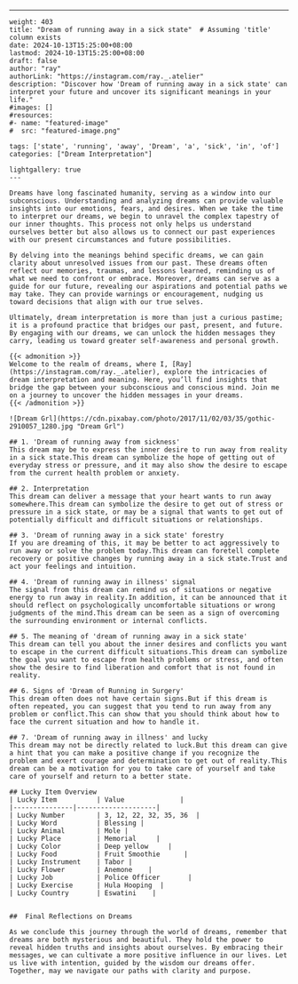 ---
    weight: 403
    title: "Dream of running away in a sick state"  # Assuming 'title' column exists
    date: 2024-10-13T15:25:00+08:00
    lastmod: 2024-10-13T15:25:00+08:00
    draft: false
    author: "ray"
    authorLink: "https://instagram.com/ray._.atelier"
    description: "Discover how 'Dream of running away in a sick state' can interpret your future and uncover its significant meanings in your life."
    #images: []
    #resources:
    #- name: "featured-image"
    #  src: "featured-image.png"
    
    tags: ['state', 'running', 'away', 'Dream', 'a', 'sick', 'in', 'of']
    categories: ["Dream Interpretation"]
    
    lightgallery: true
    ---
    
    Dreams have long fascinated humanity, serving as a window into our subconscious. Understanding and analyzing dreams can provide valuable insights into our emotions, fears, and desires. When we take the time to interpret our dreams, we begin to unravel the complex tapestry of our inner thoughts. This process not only helps us understand ourselves better but also allows us to connect our past experiences with our present circumstances and future possibilities.
    
    By delving into the meanings behind specific dreams, we can gain clarity about unresolved issues from our past. These dreams often reflect our memories, traumas, and lessons learned, reminding us of what we need to confront or embrace. Moreover, dreams can serve as a guide for our future, revealing our aspirations and potential paths we may take. They can provide warnings or encouragement, nudging us toward decisions that align with our true selves.
    
    Ultimately, dream interpretation is more than just a curious pastime; it is a profound practice that bridges our past, present, and future. By engaging with our dreams, we can unlock the hidden messages they carry, leading us toward greater self-awareness and personal growth.
    
    {{< admonition >}}
    Welcome to the realm of dreams, where I, [Ray](https://instagram.com/ray._.atelier), explore the intricacies of dream interpretation and meaning. Here, you’ll find insights that bridge the gap between your subconscious and conscious mind. Join me on a journey to uncover the hidden messages in your dreams.
    {{< /admonition >}}
    
    ![Dream Grl](https://cdn.pixabay.com/photo/2017/11/02/03/35/gothic-2910057_1280.jpg "Dream Grl")
    
    ## 1. 'Dream of running away from sickness'
    This dream may be to express the inner desire to run away from reality in a sick state.This dream can symbolize the hope of getting out of everyday stress or pressure, and it may also show the desire to escape from the current health problem or anxiety.
    
    ## 2. Interpretation
    This dream can deliver a message that your heart wants to run away somewhere.This dream can symbolize the desire to get out of stress or pressure in a sick state, or may be a signal that wants to get out of potentially difficult and difficult situations or relationships.
    
    ## 3. 'Dream of running away in a sick state' forestry
    If you are dreaming of this, it may be better to act aggressively to run away or solve the problem today.This dream can foretell complete recovery or positive changes by running away in a sick state.Trust and act your feelings and intuition.
    
    ## 4. 'Dream of running away in illness' signal
    The signal from this dream can remind us of situations or negative energy to run away in reality.In addition, it can be announced that it should reflect on psychologically uncomfortable situations or wrong judgments of the mind.This dream can be seen as a sign of overcoming the surrounding environment or internal conflicts.
    
    ## 5. The meaning of 'dream of running away in a sick state'
    This dream can tell you about the inner desires and conflicts you want to escape in the current difficult situations.This dream can symbolize the goal you want to escape from health problems or stress, and often show the desire to find liberation and comfort that is not found in reality.
    
    ## 6. Signs of 'Dream of Running in Surgery'
    This dream often does not have certain signs.But if this dream is often repeated, you can suggest that you tend to run away from any problem or conflict.This can show that you should think about how to face the current situation and how to handle it.
    
    ## 7. 'Dream of running away in illness' and lucky
    This dream may not be directly related to luck.But this dream can give a hint that you can make a positive change if you recognize the problem and exert courage and determination to get out of reality.This dream can be a motivation for you to take care of yourself and take care of yourself and return to a better state.
    
    ## Lucky Item Overview
    | Lucky Item          | Value              |
    |---------------|--------------------|
    | Lucky Number        | 3, 12, 22, 32, 35, 36  |
    | Lucky Word          | Blessing |
    | Lucky Animal        | Mole |
    | Lucky Place         | Memorial     |
    | Lucky Color         | Deep yellow     |
    | Lucky Food          | Fruit Smoothie      |
    | Lucky Instrument    | Tabor |
    | Lucky Flower        | Anemone    |
    | Lucky Job           | Police Officer       |
    | Lucky Exercise      | Hula Hooping  |
    | Lucky Country       | Eswatini    |
    
    
    ##  Final Reflections on Dreams
    
    As we conclude this journey through the world of dreams, remember that dreams are both mysterious and beautiful. They hold the power to reveal hidden truths and insights about ourselves. By embracing their messages, we can cultivate a more positive influence in our lives. Let us live with intention, guided by the wisdom our dreams offer. Together, may we navigate our paths with clarity and purpose.
    